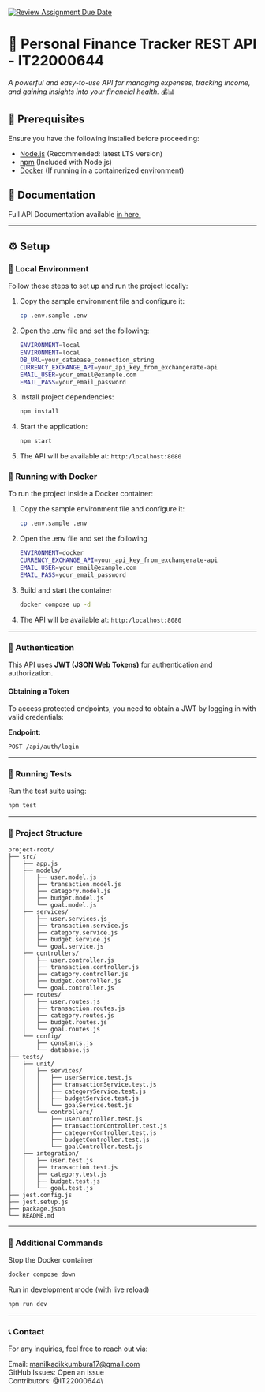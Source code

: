 [![Review Assignment Due Date](https://classroom.github.com/assets/deadline-readme-button-22041afd0340ce965d47ae6ef1cefeee28c7c493a6346c4f15d667ab976d596c.svg)](https://classroom.github.com/a/xIbq4TFL)

# 🚀 Personal Finance Tracker REST API - IT22000644

*A powerful and easy-to-use API for managing expenses, tracking income, and gaining insights into your financial health.* 💰📊  



## 📌 Prerequisites  

Ensure you have the following installed before proceeding:  

- [Node.js](https://nodejs.org/) (Recommended: latest LTS version)  
- [npm](https://www.npmjs.com/) (Included with Node.js)  
- [Docker](https://www.docker.com/) (If running in a containerized environment) 

## 📘 Documentation

Full API Documentation available [in here.](https://documenter.getpostman.com/view/23289550/2sAYk8tMpx "View API Documentation")


---

## ⚙️ Setup  

### 🔹 Local Environment  

Follow these steps to set up and run the project locally:  

1. Copy the sample environment file and configure it:  
   ```sh
   cp .env.sample .env
2. Open the .env file and set the following:
    ```sh
    ENVIRONMENT=local
    ENVIRONMENT=local
    DB_URL=your_database_connection_string
    CURRENCY_EXCHANGE_API=your_api_key_from_exchangerate-api
    EMAIL_USER=your_email@example.com
    EMAIL_PASS=your_email_password
3. Install project dependencies:
   ```sh
   npm install
4. Start the application:
   ```sh
   npm start
5. The API will be available at:
   `http:/localhost:8080`

### 🐳 Running with Docker

To run the project inside a Docker container:

1. Copy the sample environment file and configure it:
    ```bash
    cp .env.sample .env
    ```
2. Open the .env file and set the following
    ```bash
    ENVIRONMENT=docker
    CURRENCY_EXCHANGE_API=your_api_key_from_exchangerate-api
    EMAIL_USER=your_email@example.com
    EMAIL_PASS=your_email_password
    ```
3. Build and start the container
   ```bash
   docker compose up -d
   ```
5. The API will be available at:
   `http:/localhost:8080`

---

### 🔑 Authentication

This API uses **JWT (JSON Web Tokens)** for authentication and authorization.  

#### Obtaining a Token  
To access protected endpoints, you need to obtain a JWT by logging in with valid credentials:  

**Endpoint:**  
```http
POST /api/auth/login
```

---

### 🧪 Running Tests

Run the test suite using:
```bash
npm test
```

---

### 📂 Project Structure

    project-root/
    ├── src/
    │   ├── app.js
    │   ├── models/
    │   │   ├── user.model.js
    │   │   ├── transaction.model.js
    │   │   ├── category.model.js
    │   │   ├── budget.model.js
    │   │   └── goal.model.js
    │   ├── services/
    │   │   ├── user.services.js
    │   │   ├── transaction.service.js
    │   │   ├── category.service.js
    │   │   ├── budget.service.js
    │   │   └── goal.service.js
    │   ├── controllers/
    │   │   ├── user.controller.js
    │   │   ├── transaction.controller.js
    │   │   ├── category.controller.js
    │   │   ├── budget.controller.js
    │   │   └── goal.controller.js
    │   ├── routes/
    │   │   ├── user.routes.js
    │   │   ├── transaction.routes.js
    │   │   ├── category.routes.js
    │   │   ├── budget.routes.js
    │   │   └── goal.routes.js
    │   └── config/
    │       ├── constants.js
    │       └── database.js
    ├── tests/
    │   ├── unit/
    │   │   ├── services/
    │   │   │   ├── userService.test.js
    │   │   │   ├── transactionService.test.js
    │   │   │   ├── categoryService.test.js
    │   │   │   ├── budgetService.test.js
    │   │   │   └── goalService.test.js
    │   │   └── controllers/
    │   │       ├── userController.test.js
    │   │       ├── transactionController.test.js
    │   │       ├── categoryController.test.js
    │   │       ├── budgetController.test.js
    │   │       └── goalController.test.js
    │   ├── integration/
    │   │   ├── user.test.js
    │   │   ├── transaction.test.js
    │   │   ├── category.test.js
    │   │   ├── budget.test.js
    │   │   └── goal.test.js
    ├── jest.config.js
    ├── jest.setup.js
    ├── package.json
    └── README.md

---

### 🎯 Additional Commands

Stop the Docker container
```bash
docker compose down
```
Run in development mode (with live reload)
```bash
npm run dev
```
---

### 📞 Contact

For any inquiries, feel free to reach out via:

Email: manilkadikkumbura17@gmail.com\
GitHub Issues: Open an issue\
Contributors: @IT22000644\